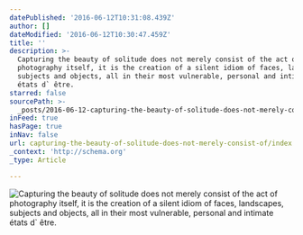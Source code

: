 ```yaml
---
datePublished: '2016-06-12T10:31:08.439Z'
author: []
dateModified: '2016-06-12T10:30:47.459Z'
title: ''
description: >-
  Capturing the beauty of solitude does not merely consist of the act of
  photography itself, it is the creation of a silent idiom of faces, landscapes,
  subjects and objects, all in their most vulnerable, personal and intimate
  états d` être.
starred: false
sourcePath: >-
  _posts/2016-06-12-capturing-the-beauty-of-solitude-does-not-merely-consist-of.md
inFeed: true
hasPage: true
inNav: false
url: capturing-the-beauty-of-solitude-does-not-merely-consist-of/index.html
_context: 'http://schema.org'
_type: Article

---
```

![Capturing the beauty of solitude does not merely consist of the act of photography itself, it is the creation of a silent idiom of faces, landscapes, subjects and objects, all in their most vulnerable, personal and intimate états d&grave; être.](https://s3-us-west-2.amazonaws.com/the-grid-img/p/276bbd3d6b73838fea34d19bb4d605ed6aa665da.jpg)